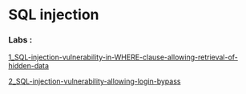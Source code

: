# SQL injection

### Labs :

[1_SQL-injection-vulnerability-in-WHERE-clause-allowing-retrieval-of-hidden-data](https://github.com/Thomas-Lamb/PortSwigger-AllLabs-WriteUp/blob/main/SQL-injection/1_SQL-injection-vulnerability-in-WHERE-clause-allowing-retrieval-of-hidden-data.md)

[2_SQL-injection-vulnerability-allowing-login-bypass](https://github.com/Thomas-Lamb/PortSwigger-AllLabs-WriteUp/blob/main/SQL-injection/2_SQL-injection-vulnerability-allowing-login-bypass.md)